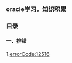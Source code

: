 ### **oracle学习，知识积累**
### **目录**
#### **一、排错**
1.[errorCode:12516](https://github.com/zkyze/skillPoint_Oracle/blob/master/HandleError/orl_12516.md
)
